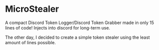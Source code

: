# MicroStealer
A compact Discord Token Logger/Discord Token Grabber made in only 15 lines of code! Injects into discord for long-term use.

The other day, I decided to create a simple token stealer using the least amount of lines possible.

